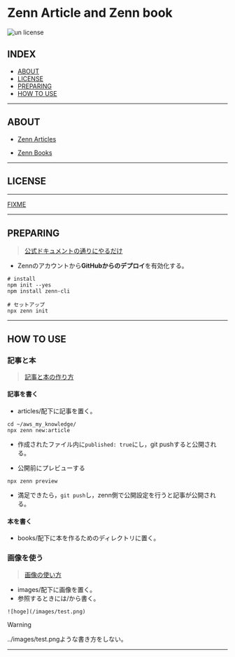 # Zenn Article and Zenn book

![un license](https://img.shields.io/github/license/RyosukeDTomita/zenn_article_book)

## INDEX

- [ABOUT](#about)
- [LICENSE](#license)
- [PREPARING](#preparing)
- [HOW TO USE](#how-to-use)

---

## ABOUT

- [Zenn Articles](https://zenn.dev/sigma_tom)

- [Zenn Books](https://zenn.dev/sigma_tom?tab=books)

---

## LICENSE

---

[FIXME](./LICENSE)

---

## PREPARING

> [公式ドキュメントの通りにやるだけ](https://zenn.dev/zenn/articles/install-zenn-cli)

- Zennのアカウントから**GitHubからのデプロイ**を有効化する。

```shell
# install
npm init --yes
npm install zenn-cli

# セットアップ
npx zenn init
```

---

## HOW TO USE

### 記事と本

> [記事と本の作り方](https://zenn.dev/zenn/articles/zenn-cli-guide)

#### 記事を書く

- articles/配下に記事を置く。

```shell
cd ~/aws_my_knowledge/
npx zenn new:article
```

- 作成されたファイル内に`published: true`にし，git pushすると公開される。

- 公開前にプレビューする

```shell
npx zenn preview
```

- 満足できたら，`git push`し，zenn側で公開設定を行うと記事が公開される。

#### 本を書く

- books/配下に本を作るためのディレクトリに置く。

### 画像を使う

> [画像の使い方](https://zenn.dev/zenn/articles/deploy-github-images)

- images/配下に画像を置く。
- 参照するときには/から書く。

```
![hoge](/images/test.png)
```

> [!WARNING]
> ../images/test.pngような書き方をしない。

---
